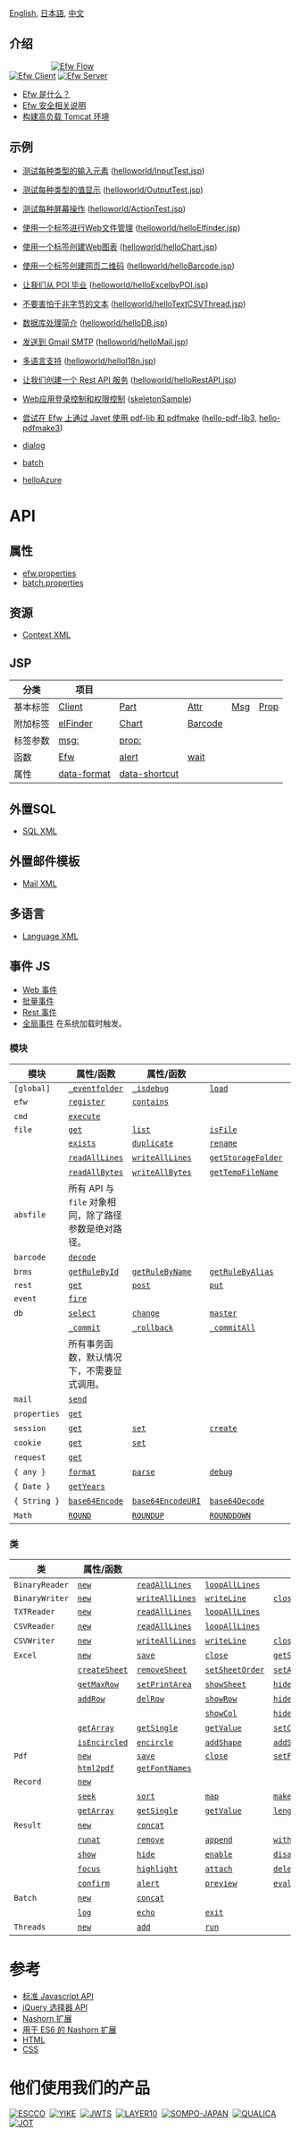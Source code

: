 [English](README.md), [日本語](README_J.md), [中文](README_C.md)

## 介绍

&nbsp;&nbsp;&nbsp;&nbsp;&nbsp;&nbsp;&nbsp;&nbsp;&nbsp;&nbsp;&nbsp;&nbsp;&nbsp;&nbsp;&nbsp;&nbsp;&nbsp;&nbsp;
[![Efw Flow](./help/img/efw_flow.png)](./help/img/efw_flow_org.png)<br>
[![Efw Client](./help/img/efw_client.png)](./help/img/efw_client_org.png)
[![Efw Server](./help/img/efw_server.png)](./help/img/efw_server_org.png)

* [Efw 是什么？](https://qiita.com/changkejun/private/844953846f3e6bed4a9d)
* [Efw 安全相关说明](https://qiita.com/changkejun/private/70184f814ff52f862d91)
* [构建高负载 Tomcat 环境](https://qiita.com/changkejun/private/fb325ed0a9d81f3bf5f0)


## 示例

* [测试每种类型的输入元素](https://qiita.com/changkejun/private/2f59403e8fa3b0f40eb7) ([helloworld/InputTest.jsp](https://github.com/efwGrp/qittaSamples/tree/main/helloworld/InputTest.jsp))
* [测试每种类型的值显示](https://qiita.com/changkejun/private/f634ae1c8040cef4cc01) ([helloworld/OutputTest.jsp](https://github.com/efwGrp/qittaSamples/tree/main/helloworld/OutputTest.jsp))
* [测试每种屏幕操作](https://qiita.com/changkejun/private/3accadd827594d1bccdf) ([helloworld/ActionTest.jsp](https://github.com/efwGrp/qittaSamples/tree/main/helloworld/ActionTest.jsp))
* [使用一个标签进行Web文件管理](https://qiita.com/changkejun/private/3f943f089d44d83296af) ([helloworld/helloElfinder.jsp](https://github.com/efwGrp/qittaSamples/tree/main/helloworld/helloElfinder.jsp))
* [使用一个标签创建Web图表](https://qiita.com/changkejun/private/dc976ccaaf82458c7771) ([helloworld/helloChart.jsp](https://github.com/efwGrp/qittaSamples/tree/main/helloworld/helloChart.jsp))
* [使用一个标签创建网页二维码](https://qiita.com/changkejun/private/0cdef7d8d288f9f0a563) ([helloworld/helloBarcode.jsp](https://github.com/efwGrp/qittaSamples/tree/main/helloworld/helloBarcode.jsp))
* [让我们从 POI 毕业](https://qiita.com/changkejun/private/5f6c5b234dc1322ec859) ([helloworld/helloExcelbyPOI.jsp](https://github.com/efwGrp/qittaSamples/tree/main/helloworld/helloExcelbyPOI.jsp))
* [不要害怕千兆字节的文本](https://qiita.com/changkejun/private/97af2b8722c149f5335d) ([helloworld/helloTextCSVThread.jsp](https://github.com/efwGrp/qittaSamples/tree/main/helloworld/helloTextCSVThread.jsp))
* [数据库处理简介](https://qiita.com/changkejun/private/d046d1804b4c996700e2) ([helloworld/helloDB.jsp](https://github.com/efwGrp/qittaSamples/tree/main/helloworld/helloDB.jsp))
* [发送到 Gmail SMTP](https://qiita.com/changkejun/private/26fe53af470ee1a96b05) ([helloworld/helloMail.jsp](https://github.com/efwGrp/qittaSamples/tree/main/helloworld/helloMail.jsp))
* [多语言支持](https://qiita.com/changkejun/private/7d0999b90b0e5370f928) ([helloworld/helloI18n.jsp](https://github.com/efwGrp/qittaSamples/tree/main/helloworld/helloI18n.jsp))
* [让我们创建一个 Rest API 服务](https://qiita.com/changkejun/private/54c3df529a1b83093790) ([helloworld/helloRestAPI.jsp](https://github.com/efwGrp/qittaSamples/tree/main/helloworld/helloRestAPI.jsp))
* [Web应用登录控制和权限控制](https://qiita.com/changkejun/private/c36d3671493225ad14ce) ([skeletonSample](https://github.com/efwGrp/qittaSamples/tree/main/skeletonSample))
* [尝试在 Efw 上通过 Javet 使用 pdf-lib 和 pdfmake](https://qiita.com/changkejun/private/5f50cf3d3e935dd90989) ([hello-pdf-lib3](https://github.com/efwGrp/qittaSamples/tree/main/hello-pdf-lib3), [hello-pdfmake3](https://github.com/efwGrp/qittaSamples/tree/main/hello-pdfmake3))

* [dialog](samples/dialogSample)
* [batch](samples/batchSample)
* [helloAzure](samples/helloAzure)


# API

## 属性

* [efw.properties](help/c/properties.web.md)
* [batch.properties](help/c/properties.batch.md)

## 资源

* [Context XML](help/c/resources.context.md)

## JSP

| 分类 | 项目 |||||
|---|---|---|---|---|---|
| 基本标签 | [Client](help/c/tag.client.md) | [Part](help/c/tag.part.md) | [Attr](help/c/tag.attr.md) | [Msg](help/c/tag.msg.md) | [Prop](help/c/tag.prop.md) |
| 附加标签 | [elFinder](help/c/tag.elfinder.md) | [Chart](help/c/tag.chart.md) | [Barcode](help/c/tag.barcode.md) |  |  |
| 标签参数 | [msg:](help/c/tag.attr.msg.md) | [prop:](help/c/tag.attr.prop.md) |  |  |  |
| 函数 | [Efw](help/c/api_efw_function.md) | [alert](help/c/efw.dialog.alert.md) | [wait](help/c/efw.dialog.wait.md) |  |  |
| 属性 | [data-format](help/c/api_data_format.md) | [data-shortcut](help/c/api_data_shortcut.md) |  |  |  |

## 外置SQL

* [SQL XML](help/c/api_sql.md)

## 外置邮件模板

* [Mail XML](help/c/api_mail.md)

## 多语言

* [Language XML](help/c/api_language.md)

## 事件 JS

* [Web 事件](help/c/api_webevent.md)
* [批量事件](help/c/api_batchevent.md)
* [Rest 事件](help/c/api_restevent.md)
* [全局事件](help/c/api_global.md) 在系统加载时触发。

### 模块

| 模块 | 属性/函数 | 属性/函数 ||||
|---|---|---|---|---|---|
| `[global]` | [`_eventfolder`](help/c/global._eventfolder.md) | [`_isdebug`](help/c/global._isdebug.md) | [`load`](help/c/global.load.md) | [`loadWithNewGlobal`](help/c/global.loadWithNewGlobal.md) | [`loadWithGlobalPool`](help/c/global.loadWithGlobalPool.md) |
| `efw` | [`register`](help/c/efw.register.md) | [`contains`](help/c/efw.contains.md) |  |  |  |
| `cmd` | [`execute`](help/c/cmd.execute.md) |  |  |  |  |
| `file` | [`get`](help/c/file.get.md) | [`list`](help/c/file.list.md) | [`isFile`](help/c/file.isFile.md) | [`isFolder`](help/c/file.isFolder.md) | [`makeFile`](help/c/file.makeFile.md) |
|  | [`exists`](help/c/file.exists.md) | [`duplicate`](help/c/file.duplicate.md) | [`rename`](help/c/file.rename.md) | [`remove`](help/c/file.remove.md) | [`makeDir`](help/c/file.makeDir.md) |
|  | [`readAllLines`](help/c/file.readAllLines.md) | [`writeAllLines`](help/c/file.writeAllLines.md) | [`getStorageFolder`](help/c/file.getStorageFolder.md) | [`saveUploadFiles`](help/c/file.saveUploadFiles.md) | [`saveSingleUploadFile`](help/c/file.saveSingleUploadFile.md) |
|  | [`readAllBytes`](help/c/file.readAllBytes.md) | [`writeAllBytes`](help/c/file.writeAllBytes.md) | [`getTempFileName`](help/c/file.getTempFileName.md) | [`move`](help/c/file.move.md) |  |
| `absfile` | 所有 API 与 `file` 对象相同，除了路径参数是绝对路径。 |  |  |  |  |
| `barcode` | [`decode`](help/c/barcode.decode.md) |  |  |  |  |
| `brms` | [`getRuleById`](help/c/brms.getRuleById.md) | [`getRuleByName`](help/c/brms.getRuleByName.md) | [`getRuleByAlias`](help/c/brms.getRuleByAlias.md) |  |  |
| `rest` | [`get`](help/c/rest.get.md) | [`post`](help/c/rest.post.md) | [`put`](help/c/rest.put.md) | [`delete`](help/c/rest.delete.md) | [`getStatus`](help/c/rest.getStatus.md) |
| `event` | [`fire`](help/c/event.fire.md) |  |  |  |  |
| `db` | [`select`](help/c/db.select.md) | [`change`](help/c/db.change.md) | [`master`](help/c/db.master.md) |  |  |
|  | [`_commit`](help/c/db._commit.md) | [`_rollback`](help/c/db._rollback.md) | [`_commitAll`](help/c/db._commitAll.md) | [`_rollbackAll`](help/c/db._rollbackAll.md) |  |
|  | 所有事务函数，默认情况下，不需要显式调用。 |  |  |  |  |
| `mail` | [`send`](help/c/mail.send.md) |  |  |  |  |
| `properties` | [`get`](help/c/properties.get.md) |  |  |  |  |
| `session` | [`get`](help/c/session.get.md) | [`set`](help/c/session.set.md) | [`create`](help/c/session.create.md) | [`invalidate`](help/c/session.invalidate.md) |  |
| `cookie` | [`get`](help/c/cookie.get.md) | [`set`](help/c/cookie.set.md) |  |  |  |
| `request` | [`get`](help/c/request.get.md) |  |  |  |  |
| `{ any }` | [`format`](help/c/any.format.md) | [`parse`](help/c/any.parse.md) | [`debug`](help/c/any.debug.md) |  |  |
| `{ Date }` | [`getYears`](help/c/Date.getYears.md) |  |  |  |  |
| `{ String }` | [`base64Encode`](help/c/String.base64Encode.md) | [`base64EncodeURI`](help/c/String.base64EncodeURI.md) | [`base64Decode`](help/c/String.base64Decode.md) |  |  |
| `Math` | [`ROUND`](help/c/Math.ROUND.md) | [`ROUNDUP`](help/c/Math.ROUNDUP.md) | [`ROUNDDOWN`](help/c/Math.ROUNDDOWN.md) |  |  |

### 类

| 类 | 属性/函数 |||||
|---|---|---|---|---|---|
| `BinaryReader` | [`new`](help/c/BinaryReader.new.md) | [`readAllLines`](help/c/BinaryReader.readAllLines.md) | [`loopAllLines`](help/c/BinaryReader.loopAllLines.md) |  |  |
| `BinaryWriter` | [`new`](help/c/BinaryWriter.new.md) | [`writeAllLines`](help/c/BinaryWriter.writeAllLines.md) | [`writeLine`](help/c/BinaryWriter.writeLine.md) | [`close`](help/c/BinaryWriter.close.md) |  |
| `TXTReader` | [`new`](help/c/TXTReader.new.md) | [`readAllLines`](help/c/TXTReader.readAllLines.md) | [`loopAllLines`](help/c/TXTReader.loopAllLines.md) |  |  |
| `CSVReader` | [`new`](help/c/CSVReader.new.md) | [`readAllLines`](help/c/CSVReader.readAllLines.md) | [`loopAllLines`](help/c/CSVReader.loopAllLines.md) |  |  |
| `CSVWriter` | [`new`](help/c/CSVWriter.new.md) | [`writeAllLines`](help/c/CSVWriter.writeAllLines.md) | [`writeLine`](help/c/CSVWriter.writeLine.md) | [`close`](help/c/CSVWriter.close.md) |  |
| `Excel` | [`new`](help/c/excel.new.md) | [`save`](help/c/excel.save.md) | [`close`](help/c/excel.close.md) | [`getSheetNames`](help/c/excel.getSheetNames.md) |  |
|  | [`createSheet`](help/c/excel.createSheet.md) | [`removeSheet`](help/c/excel.removeSheet.md) | [`setSheetOrder`](help/c/excel.setSheetOrder.md) | [`setActiveSheet`](help/c/excel.setActiveSheet.md) |  |
|  | [`getMaxRow`](help/c/excel.getMaxRow.md) | [`setPrintArea`](help/c/excel.setPrintArea.md) | [`showSheet`](help/c/excel.showSheet.md) | [`hideSheet`](help/c/excel.hideSheet.md) | [`zoomSheet`](help/c/excel.zoomSheet.md) |
|  | [`addRow`](help/c/excel.addRow.md) | [`delRow`](help/c/excel.delRow.md) | [`showRow`](help/c/excel.showRow.md) | [`hideRow`](help/c/excel.hideRow.md) |  |
|  |  |  | [`showCol`](help/c/excel.showCol.md) | [`hideCol`](help/c/excel.hideCol.md) |  |
|  | [`getArray`](help/c/excel.getArray.md) | [`getSingle`](help/c/excel.getSingle.md) | [`getValue`](help/c/excel.getValue.md) | [`setCell`](help/c/excel.setCell.md) | [`setLink`](help/c/excel.setLink.md) |
|  | [`isEncircled`](help/c/excel.isEncircled.md) | [`encircle`](help/c/excel.encircle.md) | [`addShape`](help/c/excel.addShape.md) | [`addShapeInRange`](help/c/excel.addShapeInRange.md) | [`replacePicture`](help/c/excel.replacePicture.md) |
| `Pdf` | [`new`](help/c/pdf.new.md) | [`save`](help/c/pdf.save.md) | [`close`](help/c/pdf.close.md) | [`setField`](help/c/excel.setField.md) |  |
|  | [`html2pdf`](help/c/pdf.html2pdf.md) | [`getFontNames`](help/c/pdf.getFontNames.md) |
| `Record` | [`new`](help/c/record.new.md) |  |  |  |  |
|  | [`seek`](help/c/record.seek.md) | [`sort`](help/c/record.sort.md) | [`map`](help/c/record.map.md) | [`makeAllKeysUpperCase`](help/c/record.makeAllKeysUpperCase.md) | [`makeAllKeysLowerCase`](help/c/record.makeAllKeysLowerCase.md) |
|  | [`getArray`](help/c/record.getArray.md) | [`getSingle`](help/c/record.getSingle.md) | [`getValue`](help/c/record.getValue.md) | [`length`](help/c/record.length.md) |  |
| `Result` | [`new`](help/c/result.new.md) | [`concat`](help/c/result.concat.md) |  |  |  |
|  | [`runat`](help/c/result.runat.md) | [`remove`](help/c/result.remove.md) | [`append`](help/c/result.append.md) | [`withdata`](help/c/result.withdata.md) |  |
|  | [`show`](help/c/result.show.md) | [`hide`](help/c/result.hide.md) | [`enable`](help/c/result.enable.md) | [`disable`](help/c/result.disable.md) |  |
|  | [`focus`](help/c/result.focus.md) | [`highlight`](help/c/result.highlight.md) | [`attach`](help/c/result.attach.md) | [`deleteAfterDownload`](help/c/result.deleteAfterDownload.md) | [`saveas`](help/c/result.saveas.md) |  |
|  | [`confirm`](help/c/result.confirm.md) | [`alert`](help/c/result.alert.md) | [`preview`](help/c/result.preview.md) | [`eval`](help/c/result.eval.md) | [`navigate`](help/c/result.navigate.md) |
| `Batch` | [`new`](help/c/batch.new.md) | [`concat`](help/c/batch.concat.md) |  |  |  |
|  | [`log`](help/c/batch.log.md) | [`echo`](help/c/batch.echo.md) | [`exit`](help/c/batch.exit.md) |  |  |
| `Threads` | [`new`](help/c/threads.new.md) | [`add`](help/c/threads.add.md) | [`run`](help/c/threads.run.md) |  |  |

# 参考

* [标准 Javascript API](help/c/Standard_Javascript_API.md)
* [jQuery 选择器 API](help/c/jQuery_Selectors_API.md)
* [Nashorn 扩展](https://wiki.openjdk.org/display/Nashorn/Nashorn+extensions)
* [用于 ES6 的 Nashorn 扩展](https://github.com/efwGrp/nashorn-ext-for-es6)
* [HTML](https://www.tohoho-web.com/html/index2.htm)
* [CSS](https://www.tohoho-web.com/css/index.htm)

# 他们使用我们的产品

[![ESCCO](help/img/logos/escco.png)](https://www.escco.co.jp) 
[![YIKE](help/img/logos/yike.jpg)](https://www.escco.com.cn) 
[![JWTS](help/img/logos/jwts.png)](https://www.jwts.co.jp) 
[![LAYER10](help/img/logos/layer10.png)](http://www.layer10.jp/) 
[![SOMPO-JAPAN](help/img/logos/jpn_sompo.jpg)](https://www.sompo-japan.co.jp/) 
[![QUALICA](help/img/logos/qualica.png)](https://www.qualica.co.jp/) 
[![JOT](help/img/logos/jot.png)](https://www.jotnw.or.jp/)